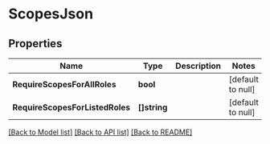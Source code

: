 # ScopesJson

## Properties
Name | Type | Description | Notes
------------ | ------------- | ------------- | -------------
**RequireScopesForAllRoles** | **bool** |  | [default to null]
**RequireScopesForListedRoles** | **[]string** |  | [default to null]

[[Back to Model list]](../README.md#documentation-for-models) [[Back to API list]](../README.md#documentation-for-api-endpoints) [[Back to README]](../README.md)


